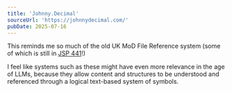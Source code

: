 ```yaml
---
title: 'Johnny.Decimal'
sourceUrl: 'https://johnnydecimal.com/'
pubDate: 2025-07-16
---
```


This reminds me so much of the old UK MoD File Reference system (some of which is still in [JSP 441](https://assets.publishing.service.gov.uk/media/5a82b0d240f0b62305b93d65/2017-02121.pdf)!)

I feel like systems such as these might have even more relevance in the age of LLMs, because they allow content and structures to be understood and referenced through a logical text-based system of symbols.
